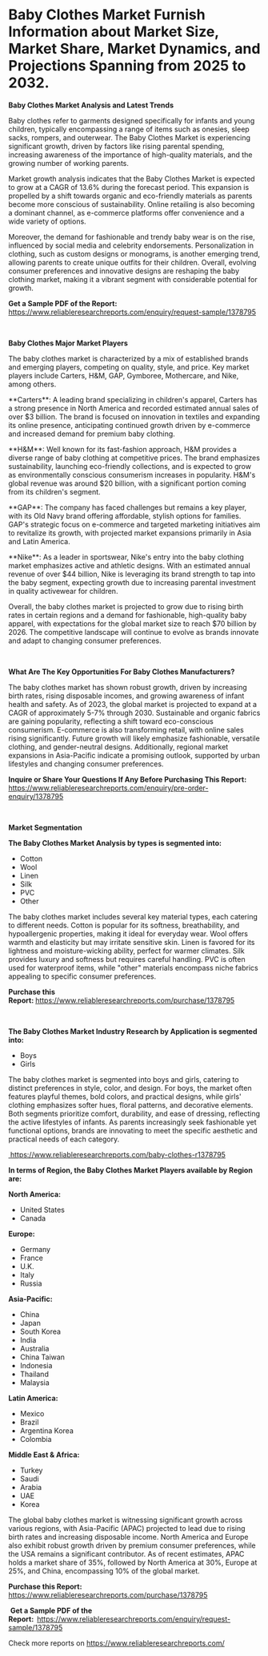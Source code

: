 <p><h1>Baby Clothes Market Furnish Information about Market Size, Market Share, Market Dynamics, and Projections Spanning from 2025 to 2032.</h1></p><p><strong>Baby Clothes Market Analysis and Latest Trends</strong></p>
<p><p>Baby clothes refer to garments designed specifically for infants and young children, typically encompassing a range of items such as onesies, sleep sacks, rompers, and outerwear. The Baby Clothes Market is experiencing significant growth, driven by factors like rising parental spending, increasing awareness of the importance of high-quality materials, and the growing number of working parents. </p><p>Market growth analysis indicates that the Baby Clothes Market is expected to grow at a CAGR of 13.6% during the forecast period. This expansion is propelled by a shift towards organic and eco-friendly materials as parents become more conscious of sustainability. Online retailing is also becoming a dominant channel, as e-commerce platforms offer convenience and a wide variety of options. </p><p>Moreover, the demand for fashionable and trendy baby wear is on the rise, influenced by social media and celebrity endorsements. Personalization in clothing, such as custom designs or monograms, is another emerging trend, allowing parents to create unique outfits for their children. Overall, evolving consumer preferences and innovative designs are reshaping the baby clothing market, making it a vibrant segment with considerable potential for growth.</p></p>
<p><strong>Get a Sample PDF of the Report:&nbsp;</strong> <a href="https://www.reliableresearchreports.com/enquiry/request-sample/1378795?utm_campaign=2177&utm_medium=2&utm_source=Github&utm_content=ia&utm_term=05022025&utm_id=baby-clothes">https://www.reliableresearchreports.com/enquiry/request-sample/1378795</a></p>
<p>&nbsp;</p>
<p><strong>Baby Clothes Major Market Players</strong></p>
<p><p>The baby clothes market is characterized by a mix of established brands and emerging players, competing on quality, style, and price. Key market players include Carters, H&M, GAP, Gymboree, Mothercare, and Nike, among others. </p><p>**Carters**: A leading brand specializing in children's apparel, Carters has a strong presence in North America and recorded estimated annual sales of over $3 billion. The brand is focused on innovation in textiles and expanding its online presence, anticipating continued growth driven by e-commerce and increased demand for premium baby clothing.</p><p>**H&M**: Well known for its fast-fashion approach, H&M provides a diverse range of baby clothing at competitive prices. The brand emphasizes sustainability, launching eco-friendly collections, and is expected to grow as environmentally conscious consumerism increases in popularity. H&M's global revenue was around $20 billion, with a significant portion coming from its children's segment.</p><p>**GAP**: The company has faced challenges but remains a key player, with its Old Navy brand offering affordable, stylish options for families. GAP's strategic focus on e-commerce and targeted marketing initiatives aim to revitalize its growth, with projected market expansions primarily in Asia and Latin America.</p><p>**Nike**: As a leader in sportswear, Nike's entry into the baby clothing market emphasizes active and athletic designs. With an estimated annual revenue of over $44 billion, Nike is leveraging its brand strength to tap into the baby segment, expecting growth due to increasing parental investment in quality activewear for children.</p><p>Overall, the baby clothes market is projected to grow due to rising birth rates in certain regions and a demand for fashionable, high-quality baby apparel, with expectations for the global market size to reach $70 billion by 2026. The competitive landscape will continue to evolve as brands innovate and adapt to changing consumer preferences.</p></p>
<p>&nbsp;</p>
<p><strong>What Are The Key Opportunities For Baby Clothes Manufacturers?</strong></p>
<p><p>The baby clothes market has shown robust growth, driven by increasing birth rates, rising disposable incomes, and growing awareness of infant health and safety. As of 2023, the global market is projected to expand at a CAGR of approximately 5-7% through 2030. Sustainable and organic fabrics are gaining popularity, reflecting a shift toward eco-conscious consumerism. E-commerce is also transforming retail, with online sales rising significantly. Future growth will likely emphasize fashionable, versatile clothing, and gender-neutral designs. Additionally, regional market expansions in Asia-Pacific indicate a promising outlook, supported by urban lifestyles and changing consumer preferences.</p></p>
<p><strong>Inquire or Share Your Questions If Any Before Purchasing This Report:</strong> <a href="https://www.reliableresearchreports.com/enquiry/pre-order-enquiry/1378795?utm_campaign=2177&utm_medium=2&utm_source=Github&utm_content=ia&utm_term=05022025&utm_id=baby-clothes">https://www.reliableresearchreports.com/enquiry/pre-order-enquiry/1378795</a></p>
<p>&nbsp;</p>
<p><strong>Market Segmentation</strong></p>
<p><strong>The Baby Clothes Market Analysis by types is segmented into:</strong></p>
<p><ul><li>Cotton</li><li>Wool</li><li>Linen</li><li>Silk</li><li>PVC</li><li>Other</li></ul></p>
<p><p>The baby clothes market includes several key material types, each catering to different needs. Cotton is popular for its softness, breathability, and hypoallergenic properties, making it ideal for everyday wear. Wool offers warmth and elasticity but may irritate sensitive skin. Linen is favored for its lightness and moisture-wicking ability, perfect for warmer climates. Silk provides luxury and softness but requires careful handling. PVC is often used for waterproof items, while "other" materials encompass niche fabrics appealing to specific consumer preferences.</p></p>
<p><strong>Purchase this Report:&nbsp;</strong><a href="https://www.reliableresearchreports.com/purchase/1378795?utm_campaign=2177&utm_medium=2&utm_source=Github&utm_content=ia&utm_term=05022025&utm_id=baby-clothes">https://www.reliableresearchreports.com/purchase/1378795</a></p>
<p>&nbsp;</p>
<p><strong>The Baby Clothes Market Industry Research by Application is segmented into:</strong></p>
<p><ul><li>Boys</li><li>Girls</li></ul></p>
<p><p>The baby clothes market is segmented into boys and girls, catering to distinct preferences in style, color, and design. For boys, the market often features playful themes, bold colors, and practical designs, while girls' clothing emphasizes softer hues, floral patterns, and decorative elements. Both segments prioritize comfort, durability, and ease of dressing, reflecting the active lifestyles of infants. As parents increasingly seek fashionable yet functional options, brands are innovating to meet the specific aesthetic and practical needs of each category.</p></p>
<p><a href="https://www.reliableresearchreports.com/baby-clothes-r1378795?utm_campaign=2177&utm_medium=2&utm_source=Github&utm_content=ia&utm_term=05022025&utm_id=baby-clothes">&nbsp;https://www.reliableresearchreports.com/baby-clothes-r1378795</a></p>
<p><strong>In terms of Region, the Baby Clothes Market Players available by Region are:</strong></p>
<p>
    <p> <strong> North America: </strong>
        <ul>
            <li>United States</li>
            <li>Canada</li>
        </ul>
        </p> 
    <p> <strong> Europe: </strong>
        <ul>
            <li>Germany</li>
            <li>France</li>
            <li>U.K.</li>
            <li>Italy</li>
            <li>Russia</li>
        </ul>
        </p> 
    <p> <strong> Asia-Pacific: </strong>
        <ul>
            <li>China</li>
            <li>Japan</li>
            <li>South Korea</li>
            <li>India</li>
            <li>Australia</li>
            <li>China Taiwan</li>
            <li>Indonesia</li>
            <li>Thailand</li>
            <li>Malaysia</li>
        </ul>
        </p> 
    <p> <strong> Latin America: </strong>
        <ul>
            <li>Mexico</li>
            <li>Brazil</li>
            <li>Argentina Korea</li>
            <li>Colombia</li>
        </ul>
        </p> 
    <p> <strong> Middle East & Africa: </strong>
        <ul>
            <li>Turkey</li>
            <li>Saudi</li>
            <li>Arabia</li>
            <li>UAE</li>
            <li>Korea</li>
        </ul>
    </p>
    </p>
<p><p>The global baby clothes market is witnessing significant growth across various regions, with Asia-Pacific (APAC) projected to lead due to rising birth rates and increasing disposable income. North America and Europe also exhibit robust growth driven by premium consumer preferences, while the USA remains a significant contributor. As of recent estimates, APAC holds a market share of 35%, followed by North America at 30%, Europe at 25%, and China, encompassing 10% of the global market.</p></p>
<p><strong>Purchase this Report: </strong><a href="https://www.reliableresearchreports.com/purchase/1378795?utm_campaign=2177&utm_medium=2&utm_source=Github&utm_content=ia&utm_term=05022025&utm_id=baby-clothes">https://www.reliableresearchreports.com/purchase/1378795</a></p>
<p>&nbsp;<strong>Get a Sample PDF of the Report:&nbsp;&nbsp;</strong><a href="https://www.reliableresearchreports.com/enquiry/request-sample/1378795?utm_campaign=2177&utm_medium=2&utm_source=Github&utm_content=ia&utm_term=05022025&utm_id=baby-clothes">https://www.reliableresearchreports.com/enquiry/request-sample/1378795</a></p>
<p><strong></strong></p>
<p>Check more reports on <a href="https://www.reliableresearchreports.com/?utm_campaign=2177&utm_medium=2&utm_source=Github&utm_content=ia&utm_term=05022025&utm_id=baby-clothes">https://www.reliableresearchreports.com/</a></p>